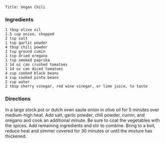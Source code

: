 ~~~ recipe-info
Title: Vegan Chili
~~~

### Ingredients

~~~ recipe-ingredients
1 tbsp olive oil
1.5 cup onion, chopped
2 tsp salt
1 tsp garlic powder
4 tbsp chili powder
2 tsp ground cumin
1 tsp dried oregano
1 tsp smoked paprika
1 14 oz can crushed tomatoes
1 14 oz can diced tomatoes
4 cup cooked black beans
4 cup cooked pinto beans
2 cup water
2 tbsp sherry vinegar, red wine vinegar, or lime juice, to taste
~~~


### Directions

In a large stock pot or dutch oven saute onion in olive oil for 5 minutes over medium-high heat. Add
salt, garlic powder, chili powder, cumin, and oregano and cook an additional minute. Be sure to coat
the vegetables with the spices.  Add remaining ingredients and stir to combine. Bring to a boil,
reduce heat and simmer covered for 30 minutes or until the mixture has thickened.
